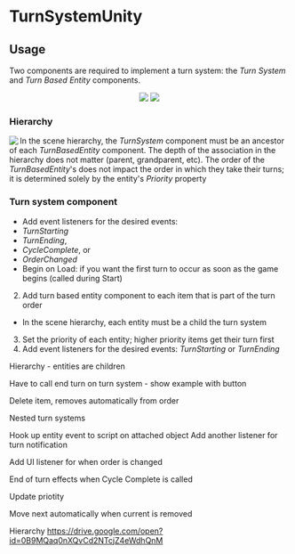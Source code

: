 # TurnSystemUnity

## Usage

Two components are required to implement a turn system: the _Turn System_ and _Turn Based Entity_ components.

<p align="center">
  <img src="https://drive.google.com/uc?export=view&id=0B9MQaq0nXQvCd1ZzZ05LRHZQTG8">
  <img src="https://drive.google.com/uc?export=view&id=0B9MQaq0nXQvCNjQxa2t2VC1sdFk">
</p>


### Hierarchy

<img align="left" src="https://drive.google.com/uc?export=view&id=0B9MQaq0nXQvCd2NTcjZ4eWdhQnM">

In the scene hierarchy, the _TurnSystem_ component must be an ancestor of each _TurnBasedEntity_ component. The depth of the association in the hierarchy does not matter (parent, grandparent, etc). The order of the _TurnBasedEntity_'s does not impact the order in which they take their turns; it is determined solely by the entity's _Priority_ property



### Turn system component



- Add event listeners for the desired events: 
- _TurnStarting_
- _TurnEnding_, 
- _CycleComplete_, or 
- _OrderChanged_
- Begin on Load: if you want the first turn to occur as soon as the game begins (called during Start)

2. Add turn based entity component to each item that is part of the turn order
- In the scene hierarchy, each entity must be a child the turn system
3. Set the priority of each entity; higher priority items get their turn first
4. Add event listeners for the desired events: _TurnStarting_ or _TurnEnding_


Hierarchy - entities are children

Have to call end turn on turn system - show example with button

Delete item, removes automatically from order

Nested turn systems

Hook up entity event to script on attached object
Add another listener for turn notification

Add UI listener for when order is changed

End of turn effects when Cycle Complete is called

Update priotity

Move next automatically when current is removed



Hierarchy
https://drive.google.com/open?id=0B9MQaq0nXQvCd2NTcjZ4eWdhQnM
